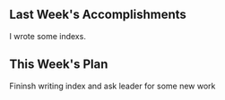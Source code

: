 ## Last Week's Accomplishments
I wrote some indexs.

## This Week's Plan
Fininsh writing index and ask leader for some new work